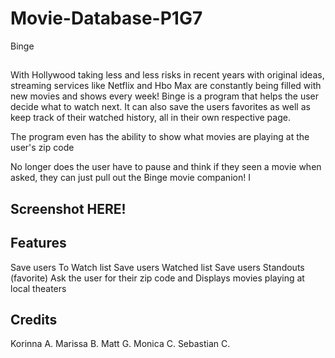 # Movie-Database-P1G7
Binge
##
With Hollywood taking less and less risks in recent years with original ideas,
streaming services like Netflix and Hbo Max are constantly being filled with new movies and shows every week!
Binge is a program that helps the user decide what to watch next. It can also save the users favorites
as well as keep track of their watched history, all in their own respective page.
 
The program even has the ability to show what movies are playing at the user's zip code
 
No longer does the user have to pause and think if they seen a movie when asked, they can just pull out the Binge movie companion!
I
 
## Screenshot HERE!
 
## Features
 
Save users To Watch list
Save users Watched list
Save users Standouts (favorite)
Ask the user for their zip code and Displays movies playing at local theaters
 
 
 
 
 
 
 
## Credits
 
Korinna A.
Marissa B.
Matt G.
Monica C.
Sebastian C.
